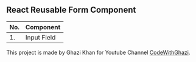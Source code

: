 ## React Reusable Form Component

No. | Component|
--- | --- |
1. | Input Field |

This project is made by Ghazi Khan for Youtube Channel [CodeWithGhazi](https://www.youtube.com/channel/UCio7gIFilw6wsgbTZAVOBrg).


